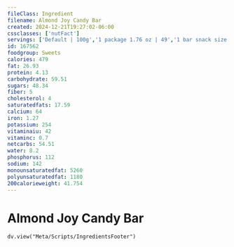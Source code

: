```yaml
---
fileClass: Ingredient
filename: Almond Joy Candy Bar
created: 2024-12-21T19:27:02-06:00
cssclasses: ['nutFact']
servings: ['Default | 100g','1 package 1.76 oz | 49','1 bar snack size | 19']
id: 167562
foodgroup: Sweets
calories: 479
fat: 26.93
protein: 4.13
carbohydrate: 59.51
sugars: 48.34
fiber: 5
cholesterol: 4
saturatedfats: 17.59
calcium: 64
iron: 1.27
potassium: 254
vitaminaiu: 42
vitaminc: 0.7
netcarbs: 54.51
water: 8.2
phosphorus: 112
sodium: 142
monounsaturatedfat: 5260
polyunsaturatedfat: 1180
200calorieweight: 41.754
---
```


# Almond Joy Candy Bar

```dataviewjs
dv.view("Meta/Scripts/IngredientsFooter")
```